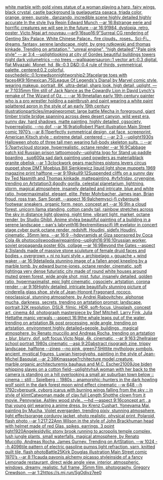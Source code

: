 [white marble with gold vines statue of a woman playing a harp, fairy wings, black crystal, castle background la guelaguetza oaxaca, triada color, orange, green, purple,, danzando, incredible scene highly detailed highly accurate In the style Ilya Repin Edward Munch --ar 16:8](https://www.ebank.nz/aiartgenerator?category=white%2520marble%2520with%2520gold%2520vines%2520statue%2520of%2520a%2520woman%2520playing%2520a%2520harp%2C%2520fairy%2520wings%2C%2520black%2520crystal%2C%2520castle%2520background%2520la%2520guelaguetza%2520oaxaca%2C%2520triada%2520color%2C%2520orange%2C%2520green%2C%2520purple%2C%2C%2520danzando%2C%2520incredible%2520scene%2520highly%2520detailed%2520highly%2520accurate%2520In%2520the%2520style%2520Ilya%2520Repin%2520Edward%2520Munch%2520--ar%252016%3A8)[strange eerie and horrific creatures we will see in the future --ar 16:9](https://www.ebank.nz/aiartgenerator?category=strange%2520eerie%2520and%2520horrific%2520creatures%2520we%2520will%2520see%2520in%2520the%2520future%2520--ar%252016%3A9)[1984, dystopia, retro, poster, Victo Ngai art nouveau,—ar9:16](https://www.ebank.nz/aiartgenerator?category=1984%2C%2520dystopia%2C%2520retro%2C%2520poster%2C%2520Victo%2520Ngai%2520art%2520nouveau%2C%E2%80%94ar9%3A16)[sup](https://www.ebank.nz/aiartgenerator?category=sup)[16:9](https://www.ebank.nz/aiartgenerator?category=16%3A9)["Surreal CG rendering of Genting Sky Palace, White Chinese Palace，fire clouds，roses，Sci-Fi， dreams, fantasy, serene landscape, night, by greg rutkowski and thomas kinkade, Trending on artstation.",             "unreal engine",             "high detailed","Pale pink style"  -- ar 3:4 --uplight](https://www.ebank.nz/aiartgenerator?category=%22Surreal%2520CG%2520rendering%2520of%2520Genting%2520Sky%2520Palace%2C%2520White%2520Chinese%2520Palace%EF%BC%8Cfire%2520clouds%EF%BC%8Croses%EF%BC%8CSci-Fi%EF%BC%8C%2520dreams%2C%2520fantasy%2C%2520serene%2520landscape%2C%2520night%2C%2520by%2520greg%2520rutkowski%2520and%2520thomas%2520kinkade%2C%2520Trending%2520on%2520artstation.%22%2C%2520%2520%2520%2520%2520%2520%2520%2520%2520%2520%2520%2520%2520%22unreal%2520engine%22%2C%2520%2520%2520%2520%2520%2520%2520%2520%2520%2520%2520%2520%2520%22high%2520detailed%22%2C%22Pale%2520pink%2520style%22%2520%2520--%2520ar%25203%3A4%2520--uplight)[looking at city of Gordes beautiful buildings towers night dark volumetrics --no trees --wallpaper](https://www.ebank.nz/aiartgenerator?category=looking%2520at%2520city%2520of%2520Gordes%2520beautiful%2520buildings%2520towers%2520night%2520dark%2520volumetrics%2520--no%2520trees%2520--wallpaper)[sauron::1 vector art::0.3 digital, flat Miyazaki, Monet, hd, 8k::0.3 D&D::0.4 rule of thirds, symmetrical, palette, centered:0.2 colorful, psychedelic::0.1](https://www.ebank.nz/aiartgenerator?category=sauron%3A%3A1%2520vector%2520art%3A%3A0.3%2520digital%2C%2520flat%2520Miyazaki%2C%2520Monet%2C%2520hd%2C%25208k%3A%3A0.3%2520D%26D%3A%3A0.4%2520rule%2520of%2520thirds%2C%2520symmetrical%2C%2520palette%2C%2520centered%3A0.2%2520colorful%2C%2520psychedelic%3A%3A0.1)[crewdson](https://www.ebank.nz/aiartgenerator?category=crewdson)[night](https://www.ebank.nz/aiartgenerator?category=night)[worship](https://www.ebank.nz/aiartgenerator?category=worship)[2:3](https://www.ebank.nz/aiartgenerator?category=2%3A3)[face](https://www.ebank.nz/aiartgenerator?category=face)[large toes with faces](https://www.ebank.nz/aiartgenerator?category=large%2520toes%2520with%2520faces)[4K](https://www.ebank.nz/aiartgenerator?category=4K)[9:16](https://www.ebank.nz/aiartgenerator?category=9%3A16)[mexican](https://www.ebank.nz/aiartgenerator?category=mexican)[.75](https://www.ebank.nz/aiartgenerator?category=.75)[[League Of Legends's Diana] by Marvel comic style, wearing makeup, portrait, 8K, ultra-detail, sharp look, high detail, uplight, —ar 7:10](https://www.ebank.nz/aiartgenerator?category=%5BLeague%2520Of%2520Legends%27s%2520Diana%5D%2520by%2520Marvel%2520comic%2520style%2C%2520wearing%2520makeup%2C%2520portrait%2C%25208K%2C%2520ultra-detail%2C%2520sharp%2520look%2C%2520high%2520detail%2C%2520uplight%2C%2520%E2%80%94ar%25207%3A10)[35mm film still of Jack Nance as the Cowardly Lion in David Lynch's remake of The Wizard of Oz. :: --ar 16:9](https://www.ebank.nz/aiartgenerator?category=35mm%2520film%2520still%2520of%2520Jack%2520Nance%2520as%2520the%2520Cowardly%2520Lion%2520in%2520David%2520Lynch%27s%2520remake%2520of%2520The%2520Wizard%2520of%2520Oz.%2520%3A%3A%2520--ar%252016%3A9)[metall](https://www.ebank.nz/aiartgenerator?category=metall)[an early 19th century painter who is a pro wrestler holding a paintbrush and paint wearing a white paint splattered apron in the style of an early 19th century illustration](https://www.ebank.nz/aiartgenerator?category=an%2520early%252019th%2520century%2520painter%2520who%2520is%2520a%2520pro%2520wrestler%2520holding%2520a%2520paintbrush%2520and%2520paint%2520wearing%2520a%2520white%2520paint%2520splattered%2520apron%2520in%2520the%2520style%2520of%2520an%2520early%252019th%2520century%2520illustration)[particles](https://www.ebank.nz/aiartgenerator?category=particles)[/imagineprompt: large battle Mecha in foreground, giant timber tristle bridge spanning across deep desert canyon, wild west era, sunny day, hard shadows, matte painting, highly detailed, cgsociety, hyperrealistic, --no dof, --ar 16:9](https://www.ebank.nz/aiartgenerator?category=/imagineprompt%3A%2520large%2520battle%2520Mecha%2520in%2520foreground%2C%2520giant%2520timber%2520tristle%2520bridge%2520spanning%2520across%2520deep%2520desert%2520canyon%2C%2520wild%2520west%2520era%2C%2520sunny%2520day%2C%2520hard%2520shadows%2C%2520matte%2520painting%2C%2520highly%2520detailed%2C%2520cgsociety%2C%2520hyperrealistic%2C%2520--no%2520dof%2C%2520--ar%252016%3A9)[ratio](https://www.ebank.nz/aiartgenerator?category=ratio)[Robert Plant illustration Main Street comic 1970’s --ar 8:11](https://www.ebank.nz/aiartgenerator?category=Robert%2520Plant%2520illustration%2520Main%2520Street%2520comic%25201970%E2%80%99s%2520--ar%25208%3A11)[perfectly symmetrical design, cat face, screenprint, American Kitsch style :: extreme detail, centered :: --ar 2:3 --uplight](https://www.ebank.nz/aiartgenerator?category=perfectly%2520symmetrical%2520design%2C%2520cat%2520face%2C%2520screenprint%2C%2520American%2520Kitsch%2520style%2520%3A%3A%2520extreme%2520detail%2C%2520centered%2520%3A%3A%2520--ar%25202%3A3%2520--uplight)[1930s Halloween photo of three tall men wearing full-body skeleton suits. :: --ar 5:7](https://www.ebank.nz/aiartgenerator?category=1930s%2520Halloween%2520photo%2520of%2520three%2520tall%2520men%2520wearing%2520full-body%2520skeleton%2520suits.%2520%3A%3A%2520--ar%25205%3A7)[party](https://www.ebank.nz/aiartgenerator?category=party)[cloud storage, hyperrealistic, octane render --ar 16:9](https://www.ebank.nz/aiartgenerator?category=cloud%2520storage%2C%2520hyperrealistic%2C%2520octane%2520render%2520--ar%252016%3A9)[Cabbage patch kid Russian prison tattoo](https://www.ebank.nz/aiartgenerator?category=Cabbage%2520patch%2520kid%2520Russian%2520prison%2520tattoo)[moody](https://www.ebank.nz/aiartgenerator?category=moody)[--uplight](https://www.ebank.nz/aiartgenerator?category=--uplight)[a logo for Stand up paddle boarding , sup](https://www.ebank.nz/aiartgenerator?category=a%2520logo%2520for%2520Stand%2520up%2520paddle%2520boarding%2520%2C%2520sup)[600](https://www.ebank.nz/aiartgenerator?category=600)[a sad dark painting used powders as material](https://www.ebank.nz/aiartgenerator?category=a%2520sad%2520dark%2520painting%2520used%2520powders%2520as%2520material)[black granite obelisk --ar 1:3](https://www.ebank.nz/aiartgenerator?category=black%2520granite%2520obelisk%2520--ar%25201%3A3)[clockwork gears machines pistons levers circus puppet show DMT  Moebius Bill Sienkiewicz liquid light show muppets 1969 magazine print halftone —ar 9:19](https://www.ebank.nz/aiartgenerator?category=clockwork%2520gears%2520machines%2520pistons%2520levers%2520circus%2520puppet%2520show%2520DMT%2520%2520Moebius%2520Bill%2520Sienkiewicz%2520liquid%2520light%2520show%2520muppets%25201969%2520magazine%2520print%2520halftone%2520%E2%80%94ar%25209%3A19)[skull](https://www.ebank.nz/aiartgenerator?category=skull)[9:12](https://www.ebank.nz/aiartgenerator?category=9%3A12)[Suspended cliffs on a sunny day by Ted Nasmith and Thomas kinkade, mattepainting, #vfxfriday, cryengine, trending on Artstation](https://www.ebank.nz/aiartgenerator?category=Suspended%2520cliffs%2520on%2520a%2520sunny%2520day%2520by%2520Ted%2520Nasmith%2520and%2520Thomas%2520kinkade%2C%2520mattepainting%2C%2520%23vfxfriday%2C%2520cryengine%2C%2520trending%2520on%2520Artstation)[3:4](https://www.ebank.nz/aiartgenerator?category=3%3A4)[godly gorilla, celestial planetarium, lightning, storm, magical atmosphere, insanely detailed and intricate, blue and white ratio, hypermaximalist, elegant, elite,  Peter Mohrbacher, James jean, Brian froud, ross tran, Sam Spratt, --aspect 16:9](https://www.ebank.nz/aiartgenerator?category=godly%2520gorilla%2C%2520celestial%2520planetarium%2C%2520lightning%2C%2520storm%2C%2520magical%2520atmosphere%2C%2520insanely%2520detailed%2520and%2520intricate%2C%2520blue%2520and%2520white%2520ratio%2C%2520hypermaximalist%2C%2520elegant%2C%2520elite%2C%2520%2520Peter%2520Mohrbacher%2C%2520James%2520jean%2C%2520Brian%2520froud%2C%2520ross%2520tran%2C%2520Sam%2520Spratt%2C%2520--aspect%252016%3A9)[alchemy](https://www.ebank.nz/aiartgenerator?category=alchemy)[sci-fi cyberpunk footwear sneakers, organic form, neon, concept art --ar 16:9](https://www.ebank.nz/aiartgenerator?category=sci-fi%2520cyberpunk%2520footwear%2520sneakers%2C%2520organic%2520form%2C%2520neon%2C%2520concept%2520art%2520--ar%252016%3A9)[In a cloud forest, unicorn llama standing, cotton candy tail, rainbow stretches across the sky in distance light glowing, night time, vibrant light, market, octane render, by Studio Ghibli, Anime style](https://www.ebank.nz/aiartgenerator?category=In%2520a%2520cloud%2520forest%2C%2520unicorn%2520llama%2520standing%2C%2520cotton%2520candy%2520tail%2C%2520rainbow%2520stretches%2520across%2520the%2520sky%2520in%2520distance%2520light%2520glowing%2C%2520night%2520time%2C%2520vibrant%2520light%2C%2520market%2C%2520octane%2520render%2C%2520by%2520Studio%2520Ghibli%2C%2520Anime%2520style)[a beautiful painting of a building in a serene landscape :: pan's labrynth](https://www.ebank.nz/aiartgenerator?category=a%2520beautiful%2520painting%2520of%2520a%2520building%2520in%2520a%2520serene%2520landscape%2520%3A%3A%2520pan%27s%2520labrynth)[16:9](https://www.ebank.nz/aiartgenerator?category=16%3A9)[extremities](https://www.ebank.nz/aiartgenerator?category=extremities)[scifi lift evelator in concert stage,cyber punk,octane render, redshift, Houdini, sidefx Houdini, cinematic, 35mm lens, --ar 16:9 --hd](https://www.ebank.nz/aiartgenerator?category=scifi%2520lift%2520evelator%2520in%2520concert%2520stage%2Ccyber%2520punk%2Coctane%2520render%2C%2520redshift%2C%2520Houdini%2C%2520sidefx%2520Houdini%2C%2520cinematic%2C%252035mm%2520lens%2C%2520--ar%252016%3A9%2520--hd)[pyramids at Giza sponsored by Coca Cola 4k photo](https://www.ebank.nz/aiartgenerator?category=pyramids%2520at%2520Giza%2520sponsored%2520by%2520Coca%2520Cola%25204k%2520photo)[coils](https://www.ebank.nz/aiartgenerator?category=coils)[woods](https://www.ebank.nz/aiartgenerator?category=woods)[wire](https://www.ebank.nz/aiartgenerator?category=wire)[painting](https://www.ebank.nz/aiartgenerator?category=painting)[--uplight](https://www.ebank.nz/aiartgenerator?category=--uplight)[16:9](https://www.ebank.nz/aiartgenerator?category=16%3A9)[16:10](https://www.ebank.nz/aiartgenerator?category=16%3A10)[russian worker, soviet propaganda poster 60s, collage —ar 16:9](https://www.ebank.nz/aiartgenerator?category=russian%2520worker%2C%2520soviet%2520propaganda%2520poster%252060s%2C%2520collage%2520%E2%80%94ar%252016%3A9)[Beyond the Gates --aspect 4:3](https://www.ebank.nz/aiartgenerator?category=Beyond%2520the%2520Gates%2520--aspect%25204%3A3)[islands made of massive stone sculpture of female druid faces and bodies + overgrown + ni no kuni style + archipelago + gouache + wind waker --ar 16:9](https://www.ebank.nz/aiartgenerator?category=islands%2520made%2520of%2520massive%2520stone%2520sculpture%2520of%2520female%2520druid%2520faces%2520and%2520bodies%2520%2B%2520overgrown%2520%2B%2520ni%2520no%2520kuni%2520style%2520%2B%2520archipelago%2520%2B%2520gouache%2520%2B%2520wind%2520waker%2520--ar%252016%3A9)[detailed](https://www.ebank.nz/aiartgenerator?category=detailed)[a stunning image of a fallen angel kneeling by a marble tomb, by edward burne-jones, octane render, cinematic, soft lighting](https://www.ebank.nz/aiartgenerator?category=a%2520stunning%2520image%2520of%2520a%2520fallen%2520angel%2520kneeling%2520by%2520a%2520marble%2520tomb%2C%2520by%2520edward%2520burne-jones%2C%2520octane%2520render%2C%2520cinematic%2C%2520soft%2520lighting)[a very dense futuristic city made of round white houses around muted green forest, wide angle shot, mist, futur, insanely detailed, golden ratio, hypermaximalist, epic light cinematic, cgsociety, artstation, corona render --ar 9:16](https://www.ebank.nz/aiartgenerator?category=a%2520very%2520dense%2520futuristic%2520city%2520made%2520of%2520round%2520white%2520houses%2520around%2520muted%2520green%2520forest%2C%2520wide%2520angle%2520shot%2C%2520mist%2C%2520futur%2C%2520insanely%2520detailed%2C%2520golden%2520ratio%2C%2520hypermaximalist%2C%2520epic%2520light%2520cinematic%2C%2520cgsociety%2C%2520artstation%2C%2520corona%2520render%2520--ar%25209%3A16)[Highly detailed, intricate beautifully stunning picture of cinderella glass shoe, style of Jean-Honoré Fragonard, rococo, neoclassical, stunning atmosphere, by Andrei Riabovitchev, alphonse mucha, darkness, secrets, trending on artstation prompt: landscape, portrait,32K resolution, DSLR, filmic, HDR, soft-focus, Unsplash, concept art, cinema 4d, photograph masterpiece by Stef Mitchell, Larry Fink, Julia Hetta](https://www.ebank.nz/aiartgenerator?category=Highly%2520detailed%2C%2520intricate%2520beautifully%2520stunning%2520picture%2520of%2520cinderella%2520glass%2520shoe%2C%2520style%2520of%2520Jean-Honor%C3%A9%2520Fragonard%2C%2520rococo%2C%2520neoclassical%2C%2520stunning%2520atmosphere%2C%2520by%2520Andrei%2520Riabovitchev%2C%2520alphonse%2520mucha%2C%2520darkness%2C%2520secrets%2C%2520trending%2520on%2520artstation%2520prompt%3A%2520landscape%2C%2520portrait%2C32K%2520resolution%2C%2520DSLR%2C%2520filmic%2C%2520HDR%2C%2520soft-focus%2C%2520Unsplash%2C%2520concept%2520art%2C%2520cinema%25204d%2C%2520photograph%2520masterpiece%2520by%2520Stef%2520Mitchell%2C%2520Larry%2520Fink%2C%2520Julia%2520Hetta)[the manic yerwals --aspect 16:9](https://www.ebank.nz/aiartgenerator?category=the%2520manic%2520yerwals%2520--aspect%252016%3A9)[the whale leaps out of the water, trending on artstation,8k post processing, wide angle, trending on artstation, environment highly detailed+people, buildings,, magical atmosphere, by Renato muccillo and Andreas Rocha, trending on artstation + blur, blurry, dof, soft focus,Victo Ngai, 4k, cinematic, --ar 9:16](https://www.ebank.nz/aiartgenerator?category=the%2520whale%2520leaps%2520out%2520of%2520the%2520water%2C%2520trending%2520on%2520artstation%2C8k%2520post%2520processing%2C%2520wide%2520angle%2C%2520trending%2520on%2520artstation%2C%2520environment%2520highly%2520detailed%2Bpeople%2C%2520buildings%2C%2C%2520magical%2520atmosphere%2C%2520by%2520Renato%2520muccillo%2520and%2520Andreas%2520Rocha%2C%2520trending%2520on%2520artstation%2520%2B%2520blur%2C%2520blurry%2C%2520dof%2C%2520soft%2520focus%2CVicto%2520Ngai%2C%25204k%2C%2520cinematic%2C%2520--ar%25209%3A16)[3:2](https://www.ebank.nz/aiartgenerator?category=3%3A2)[hellraiser school portrait 1980s cinematic --asp 9:20](https://www.ebank.nz/aiartgenerator?category=hellraiser%2520school%2520portrait%25201980s%2520cinematic%2520--asp%25209%3A20)[abstract risograph zine, trippy landscape, halftone --zineq --no pink, green](https://www.ebank.nz/aiartgenerator?category=abstract%2520risograph%2520zine%2C%2520trippy%2520landscape%2C%2520halftone%2520--zineq%2520--no%2520pink%2C%2520green)[7:5](https://www.ebank.nz/aiartgenerator?category=7%3A5)[Hittite mythology symbols, ancient, mystical figures, Luwian hieroglyphs, painting in the style of Jean-Michel Basquiat --ar 2:3](https://www.ebank.nz/aiartgenerator?category=Hittite%2520mythology%2520symbols%2C%2520ancient%2C%2520mystical%2520figures%2C%2520Luwian%2520hieroglyphs%2C%2520painting%2520in%2520the%2520style%2520of%2520Jean-Michel%2520Basquiat%2520--ar%25202%3A3)[8K](https://www.ebank.nz/aiartgenerator?category=8K)[massage?](https://www.ebank.nz/aiartgenerator?category=massage%3F)[rchitecture model,creature, marble,organic architecture](https://www.ebank.nz/aiartgenerator?category=rchitecture%2520model%2Ccreature%2C%2520marble%2Corganic%2520architecture)[mix bauhaus and M.C. Escher](https://www.ebank.nz/aiartgenerator?category=mix%2520bauhaus%2520and%2520M.C.%2520Escher)[21009](https://www.ebank.nz/aiartgenerator?category=21009)[Joe biden whipping slaves on a cotton field](https://www.ebank.nz/aiartgenerator?category=Joe%2520biden%2520whipping%2520slaves%2520on%2520a%2520cotton%2520field)[--uplight](https://www.ebank.nz/aiartgenerator?category=--uplight)[vhs](https://www.ebank.nz/aiartgenerator?category=vhs)[A woman with her back to the camera is standing on a hill overlooking a small air suburban town below :: cinema :: still :: Spielberg :: 1980s :: anamorphic::](https://www.ebank.nz/aiartgenerator?category=A%2520woman%2520with%2520her%2520back%2520to%2520the%2520camera%2520is%2520standing%2520on%2520a%2520hill%2520overlooking%2520a%2520small%2520air%2520suburban%2520town%2520below%2520%3A%3A%2520cinema%2520%3A%3A%2520still%2520%3A%3A%2520Spielberg%2520%3A%3A%25201980s%2520%3A%3A%2520anamorphic%3A%3A)[hunters in the dark howling wolf spirit in the dark forest moon wind effect cinematic --w 648 --h 1792](https://www.ebank.nz/aiartgenerator?category=hunters%2520in%2520the%2520dark%2520howling%2520wolf%2520spirit%2520in%2520the%2520dark%2520forest%2520moon%2520wind%2520effect%2520cinematic%2520--w%2520648%2520--h%25201792)[cyberpunk, cyborg icarus with burning wings falling from the sky :: in style of klimt](https://www.ebank.nz/aiartgenerator?category=cyberpunk%2C%2520cyborg%2520icarus%2520with%2520burning%2520wings%2520falling%2520from%2520the%2520sky%2520%3A%3A%2520in%2520style%2520of%2520klimt)[Catwoman,made of clay,full Length Shot](https://www.ebank.nz/aiartgenerator?category=Catwoman%2Cmade%2520of%2520clay%2Cfull%2520Length%2520Shot)[the clown from it movie. Pennywise. Ashley wood style.. —hd —aspect 9:16](https://www.ebank.nz/aiartgenerator?category=the%2520clown%2520from%2520it%2520movie.%2520Pennywise.%2520Ashley%2520wood%2520style..%2520%E2%80%94hd%2520%E2%80%94aspect%25209%3A16)[concept art , a thai young girl  wearing a anime dress, by Krenz Cushart, Yoneyama Mai, painting by Mucha, Violet evergarden, trending pixiv, stunning atmosphere, light effects](https://www.ebank.nz/aiartgenerator?category=concept%2520art%2520%2C%2520a%2520thai%2520young%2520girl%2520%2520wearing%2520a%2520anime%2520dress%2C%2520by%2520Krenz%2520Cushart%2C%2520Yoneyama%2520Mai%2C%2520painting%2520by%2520Mucha%2C%2520Violet%2520evergarden%2C%2520trending%2520pixiv%2C%2520stunning%2520atmosphere%2C%2520light%2520effects)[orange corduroy jacket, photo realistic, physical print, Polaroid, flash photo --ar 1:2](https://www.ebank.nz/aiartgenerator?category=orange%2520corduroy%2520jacket%2C%2520photo%2520realistic%2C%2520physical%2520print%2C%2520Polaroid%2C%2520flash%2520photo%2520--ar%25201%3A2)[17:22](https://www.ebank.nz/aiartgenerator?category=17%3A22)[Ann Wilson in the style of John Brack](https://www.ebank.nz/aiartgenerator?category=Ann%2520Wilson%2520in%2520the%2520style%2520of%2520John%2520Brack)[human head with helmet made of red Glas, spikes, earrings, 3 point light](https://www.ebank.nz/aiartgenerator?category=human%2520head%2520with%2520helmet%2520made%2520of%2520red%2520Glas%2C%2520spikes%2C%2520earrings%2C%25203%2520point%2520light)[1920](https://www.ebank.nz/aiartgenerator?category=1920)[Angeles](https://www.ebank.nz/aiartgenerator?category=Angeles)[Idyllic stony brook running to acropolis temple complex, lush jungle plants, small waterfalls, magical atmosphere, by Renato Muccillo, Andreas Rocha, James Gurney. Trending on ArtStation.  --w 1024  --h 4096](https://www.ebank.nz/aiartgenerator?category=Idyllic%2520stony%2520brook%2520running%2520to%2520acropolis%2520temple%2520complex%2C%2520lush%2520jungle%2520plants%2C%2520small%2520waterfalls%2C%2520magical%2520atmosphere%2C%2520by%2520Renato%2520Muccillo%2C%2520Andreas%2520Rocha%2C%2520James%2520Gurney.%2520Trending%2520on%2520ArtStation.%2520%2520--w%25201024%2520%2520--h%25204096)[tile pattern of electric gasoline pumps light refraction, yarn, knitted quilt tile, flash photo](https://www.ebank.nz/aiartgenerator?category=tile%2520pattern%2520of%2520electric%2520gasoline%2520pumps%2520light%2520refraction%2C%2520yarn%2C%2520knitted%2520quilt%2520tile%2C%2520flash%2520photo)[Battle](https://www.ebank.nz/aiartgenerator?category=Battle)[25](https://www.ebank.nz/aiartgenerator?category=25)[Kirk Douglas illustration Main Street comic 1970’s --ar 8:11](https://www.ebank.nz/aiartgenerator?category=Kirk%2520Douglas%2520illustration%2520Main%2520Street%2520comic%25201970%E2%80%99s%2520--ar%25208%3A11)[cauda pavonis alchemy picasso style](https://www.ebank.nz/aiartgenerator?category=cauda%2520pavonis%2520alchemy%2520picasso%2520style)[inside of a fancy Lemonade restaurant, direct wide angle view, interior, atmospheric, windows, dreamy, realistic, full frame, 35mm film, photography, Gregory Crewdson, —ar 1:2](https://www.ebank.nz/aiartgenerator?category=inside%2520of%2520a%2520fancy%2520Lemonade%2520restaurant%2C%2520direct%2520wide%2520angle%2520view%2C%2520interior%2C%2520atmospheric%2C%2520windows%2C%2520dreamy%2C%2520realistic%2C%2520full%2520frame%2C%252035mm%2520film%2C%2520photography%2C%2520Gregory%2520Crewdson%2C%2520%E2%80%94ar%25201%3A2)[<https://s.mj.run/SgOdivz7ee0>](https://www.ebank.nz/aiartgenerator?category=%3Chttps%3A//s.mj.run/SgOdivz7ee0%3E)